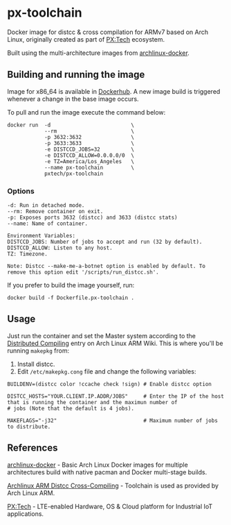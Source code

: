 # px-toolchain
Docker image for distcc &amp; cross compilation for ARMv7 based on Arch Linux, originally created as part of [PX:Tech](https://www.pxtech.io) ecosystem. 

Built using the multi-architecture images from [archlinux-docker](https://github.com/lopsided98/archlinux-docker).

## Building and running the image
Image for x86_64 is available in [Dockerhub](https://hub.docker.com/r/pxtech/px-toolchain). A new image build is triggered whenever a change in the base image occurs.

To pull and run the image execute the command below:

```
docker run  -d                          \
            --rm                        \
            -p 3632:3632                \
            -p 3633:3633                \
            -e DISTCCD_JOBS=32          \
            -e DISTCCD_ALLOW=0.0.0.0/0  \
            -e TZ=America/Los_Angeles   \
            --name px-toolchain         \
            pxtech/px-toolchain
```

### Options
```
-d: Run in detached mode.
--rm: Remove container on exit.
-p: Exposes ports 3632 (distcc) and 3633 (distcc stats)
--name: Name of container.

Environment Variables:
DISTCCD_JOBS: Number of jobs to accept and run (32 by default).
DISTCCD_ALLOW: Listen to any host.
TZ: Timezone.

Note: Distcc --make-me-a-botnet option is enabled by default. To remove this option edit '/scripts/run_distcc.sh'.
```

If you prefer to build the image yourself, run:
```
docker build -f Dockerfile.px-toolchain .
```

## Usage

Just run the container and set the Master system according to the [Distributed Compiling](https://archlinuxarm.org/wiki/Distributed_Compiling) entry on Arch Linux ARM Wiki.
This is where you'll be running ```makepkg``` from:

1. Install distcc.
2. Edit ```/etc/makepkg.cong``` file and change the following variables:
```
BUILDENV=(distcc color !ccache check !sign) # Enable distcc option

DISTCC_HOSTS="YOUR.CLIENT.IP.ADDR/JOBS"     # Enter the IP of the host that is running the container and the maximun number of                                             # jobs (Note that the default is 4 jobs).

MAKEFLAGS="-j32"                            # Maximum number of jobs to distribute.                                          
```

## References

[archlinux-docker](https://github.com/lopsided98/archlinux-docker) - Basic Arch Linux Docker images for multiple architectures build with native pacman and Docker multi-stage builds.

[Archlinux ARM Distcc Cross-Compiling](https://archlinuxarm.org/wiki/Distcc_Cross-Compiling) - Toolchain is used as provided by Arch Linux ARM.

[PX:Tech](https://pxtech.io) - LTE-enabled Hardware, OS & Cloud platform for Industrial IoT applications.

